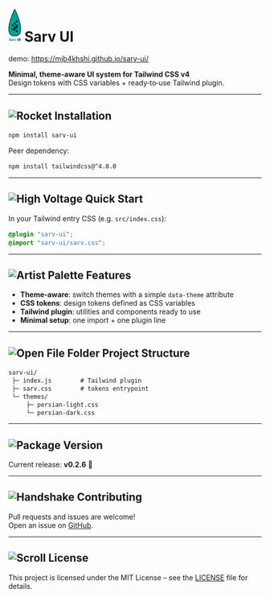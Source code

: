 # <img src="https://raw.githubusercontent.com/mjb4khshi/sarv-ui/main/sarv-logo.png" alt="logo" width="25"  /> Sarv UI
demo: https://mjb4khshi.github.io/sarv-ui/


**Minimal, theme‑aware UI system for Tailwind CSS v4**  
Design tokens with CSS variables + ready‑to‑use Tailwind plugin.

---

## <img src="https://raw.githubusercontent.com/Tarikul-Islam-Anik/Animated-Fluent-Emojis/master/Emojis/Travel%20and%20places/Rocket.png" alt="Rocket" width="25" height="25" /> Installation

```bash
npm install sarv-ui
```

Peer dependency:

```bash
npm install tailwindcss@^4.0.0
```

---

## <img src="https://raw.githubusercontent.com/Tarikul-Islam-Anik/Animated-Fluent-Emojis/master/Emojis/Travel%20and%20places/High%20Voltage.png" alt="High Voltage" width="25" height="25" /> Quick Start

In your Tailwind entry CSS (e.g. `src/index.css`):

```css
@plugin "sarv-ui";
@import "sarv-ui/sarv.css";
```


---

## <img src="https://raw.githubusercontent.com/Tarikul-Islam-Anik/Animated-Fluent-Emojis/master/Emojis/Activities/Artist%20Palette.png" alt="Artist Palette" width="25" height="25" /> Features

- **Theme‑aware**: switch themes with a simple `data-theme` attribute  
- **CSS tokens**: design tokens defined as CSS variables  
- **Tailwind plugin**: utilities and components ready to use  
- **Minimal setup**: one import + one plugin line  

---

## <img src="https://raw.githubusercontent.com/Tarikul-Islam-Anik/Animated-Fluent-Emojis/master/Emojis/Objects/Open%20File%20Folder.png" alt="Open File Folder" width="25" height="25" /> Project Structure

```
sarv-ui/
 ├─ index.js        # Tailwind plugin
 ├─ sarv.css        # tokens entrypoint
 └─ themes/
     ├─ persian-light.css
     └─ persian-dark.css
```

---

## <img src="https://raw.githubusercontent.com/Tarikul-Islam-Anik/Animated-Fluent-Emojis/master/Emojis/Objects/Package.png" alt="Package" width="25" height="25" /> Version

Current release: **v0.2.6** 🌿

---

## <img src="https://raw.githubusercontent.com/Tarikul-Islam-Anik/Animated-Fluent-Emojis/master/Emojis/Hand%20gestures/Handshake.png" alt="Handshake" width="25" height="25" /> Contributing

Pull requests and issues are welcome!  
Open an issue on [GitHub](https://github.com/mjb4khshi/sarv-ui/issues).

---

## <img src="https://raw.githubusercontent.com/Tarikul-Islam-Anik/Animated-Fluent-Emojis/master/Emojis/Objects/Scroll.png" alt="Scroll" width="25" height="25" /> License

This project is licensed under the MIT License – see the [LICENSE](./LICENSE) file for details.

